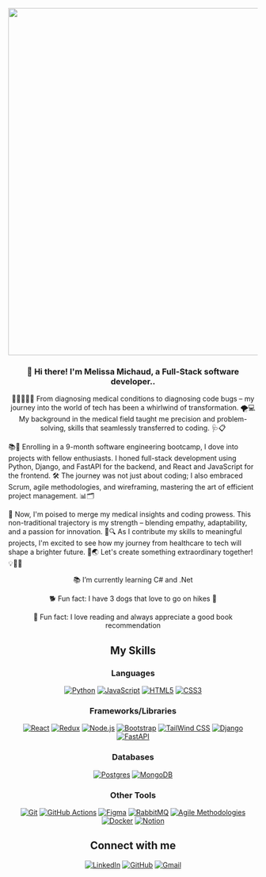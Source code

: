 <p align="center">
<img src="[https://media.giphy.com/media/TdTDDwmTKhbmY4WNSg/giphy.gif](https://www.google.com/url?sa=i&url=https%3A%2F%2Ftenor.com%2Fview%2Fprogramming-gif-25868426&psig=AOvVaw30cJFWhpP8ahYUdpKXaBrw&ust=1691985280359000&source=images&cd=vfe&opi=89978449&ved=0CBAQjRxqFwoTCJjwyb7e2IADFQAAAAAdAAAAABAE)" width="700px" align="center">
</p>

<h3 align="center">👋 Hi there! I'm Melissa Michaud, a Full-Stack software developer..</h3>
<p align="center">
👩‍⚕️🔀👩‍💻 From diagnosing medical conditions to diagnosing code bugs – my journey into the world of tech has been a whirlwind of transformation. 🌪️💻 My background in the medical field taught me precision and problem-solving, skills that seamlessly transferred to coding. 🩺📋

📚🚀 Enrolling in a 9-month software engineering bootcamp, I dove into projects with fellow enthusiasts. I honed full-stack development using Python, Django, and FastAPI for the backend, and React and JavaScript for the frontend. 🛠️ The journey was not just about coding; I also embraced Scrum, agile methodologies, and wireframing, mastering the art of efficient project management. 📊🗂️

🌟 Now, I'm poised to merge my medical insights and coding prowess. This non-traditional trajectory is my strength – blending empathy, adaptability, and a passion for innovation. 🤝🔍 As I contribute my skills to meaningful projects, I'm excited to see how my journey from healthcare to tech will shape a brighter future. 🌈🌏 Let's create something extraordinary together! 💡👩‍💻
</p>

<p align="center">
📚 I’m currently learning C# and .Net 
</p>
<p align="center">
🐕 Fun fact: I have 3 dogs that love to go on hikes 🌲
</p>
<p align="center">
📖 Fun fact: I love reading and always appreciate a good book recommendation
</p>

## <div align="center">My Skills</div>

<div align="center">

### Languages  
[![Python](https://img.shields.io/badge/python-3670A0?style=for-the-badge&logo=python&logoColor=ffdd54)](https://www.python.org/)
[![JavaScript](https://img.shields.io/badge/-JavaScript-F7DF1E?logo=javascript&logoColor=black)](https://www.javascript.com/)
[![HTML5](https://img.shields.io/badge/-HTML5-E34F26?logo=html5&logoColor=white)](https://developer.mozilla.org/en-US/docs/Glossary/HTML5)
[![CSS3](https://img.shields.io/badge/-CSS3-1572B6?logo=css3)](https://developer.mozilla.org/en-US/docs/Web/CSS)

### Frameworks/Libraries

[![React](https://img.shields.io/badge/-React-61DAFB?logo=react&logoColor=white)](https://reactjs.org/)
[![Redux](https://img.shields.io/badge/redux-%23593d88.svg?style=for-the-badge&logo=redux&logoColor=white)](https://redux.js.org/)
[![Node.js](https://img.shields.io/badge/-Node.js-339933?logo=node-dot-js&logoColor=white)](https://nodejs.org/)
[![Bootstrap](https://img.shields.io/badge/bootstrap-%238511FA.svg?style=for-the-badge&logo=bootstrap&logoColor=white)](https://getbootstrap.com/)
[![TailWind CSS](https://img.shields.io/badge/-TailWind_CSS-38B2AC?logo=tailwind-css&logoColor=white)](https://tailwindcss.com/)
[![Django](https://img.shields.io/badge/django-%23092E20.svg?style=for-the-badge&logo=django&logoColor=white)](https://www.djangoproject.com/)
[![FastAPI](https://img.shields.io/badge/FastAPI-005571?style=for-the-badge&logo=fastapi)](https://fastapi.tiangolo.com/)

### Databases
[![Postgres](https://img.shields.io/badge/postgres-%23316192.svg?style=for-the-badge&logo=postgresql&logoColor=white)](https://www.postgresql.org/)
[![MongoDB](https://img.shields.io/badge/MongoDB-%234ea94b.svg?style=for-the-badge&logo=mongodb&logoColor=white)](https://www.mongodb.com/)

### Other Tools

[![Git](https://img.shields.io/badge/-Git-F05032?logo=git&logoColor=white)](https://github.com/)
[![GitHub Actions](https://img.shields.io/badge/-GitHub_Actions-2088FF?logo=github-actions&logoColor=white)](https://github.com/features/actions)
[![Figma](https://img.shields.io/badge/-Figma-F24E1E?logo=figma&logoColor=white)](https://www.figma.com/)
[![RabbitMQ](https://img.shields.io/badge/Rabbitmq-FF6600?style=for-the-badge&logo=rabbitmq&logoColor=white)](https://www.rabbitmq.com/)
[![Agile Methodologies](https://img.shields.io/badge/-Agile_Methodologies-008075?logo=scrumalliance&logoColor=white)](https://www.scrumalliance.org/)
[![Docker](https://img.shields.io/badge/docker-%230db7ed.svg?style=for-the-badge&logo=docker&logoColor=white)](https://www.docker.com/)
[![Notion](https://img.shields.io/badge/Notion-%23000000.svg?style=for-the-badge&logo=notion&logoColor=white)](https://www.notion.so/)

## <div align="center">Connect with me</div>

[![LinkedIn](https://img.shields.io/badge/linkedin-%230077B5.svg?style=for-the-badge&logo=linkedin&logoColor=white)](https://www.linkedin.com/in/melissammichaud/)
[![GitHub](https://img.shields.io/badge/github-%23121011.svg?style=for-the-badge&logo=github&logoColor=white)](https://github.com/Melissamichaud1)
[![Gmail](https://img.shields.io/badge/Gmail-D14836?style=for-the-badge&logo=gmail&logoColor=white)](https://mail.google.com/mail/u/0/?fs=1&tf=cm&source=mailto&to=melissamichaud0319@gmail.com)
